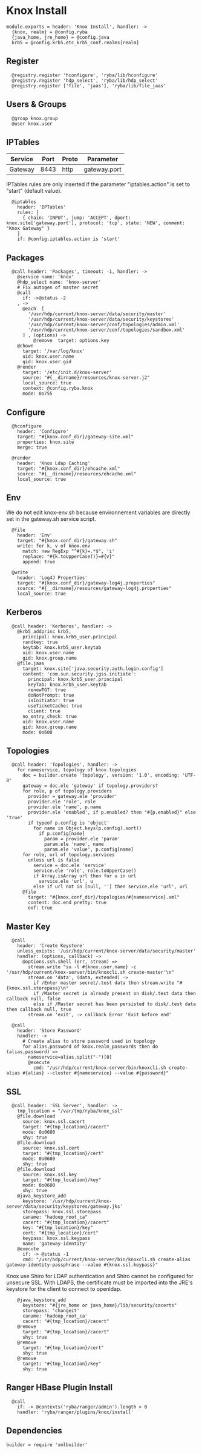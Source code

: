 
# Knox Install

    module.exports = header: 'Knox Install', handler: ->
      {knox, realm} = @config.ryba
      {java_home, jre_home} = @config.java
      krb5 = @config.krb5.etc_krb5_conf.realms[realm]

## Register

      @registry.register 'hconfigure', 'ryba/lib/hconfigure'
      @registry.register 'hdp_select', 'ryba/lib/hdp_select'
      @registry.register ['file', 'jaas'], 'ryba/lib/file_jaas'

## Users & Groups

      @group knox.group
      @user knox.user

## IPTables

| Service        | Port  | Proto | Parameter       |
|----------------|-------|-------|-----------------|
| Gateway        | 8443  | http  | gateway.port    |

IPTables rules are only inserted if the parameter "iptables.action" is set to
"start" (default value).

      @iptables
        header: 'IPTables'
        rules: [
          { chain: 'INPUT', jump: 'ACCEPT', dport: knox.site['gateway.port'], protocol: 'tcp', state: 'NEW', comment: "Knox Gateway" }
        ]
        if: @config.iptables.action is 'start'

## Packages

      @call header: 'Packages', timeout: -1, handler: ->
        @service name: 'knox'
        @hdp_select name: 'knox-server'
        # Fix autogen of master secret
        @call 
          if: ->@status -2
        , ->
          @each  [
            '/usr/hdp/current/knox-server/data/security/master'
            '/usr/hdp/current/knox-server/data/security/keystores'
            '/usr/hdp/current/knox-server/conf/topologies/admin.xml'
            '/usr/hdp/current/knox-server/conf/topologies/sandbox.xml'
          ] , (options) ->
              @remove  target: options.key
        @chown
          target: '/var/log/knox'
          uid: knox.user.name
          gid: knox.user.gid
        @render
          target: '/etc/init.d/knox-server'
          source: "#{__dirname}/resources/knox-server.j2"
          local_source: true
          context: @config.ryba.knox
          mode: 0o755

## Configure

      @hconfigure
        header: 'Configure'
        target: "#{knox.conf_dir}/gateway-site.xml"
        properties: knox.site
        merge: true

      @render
        header: 'Knox Ldap Caching'
        target: "#{knox.conf_dir}/ehcache.xml"
        source: "#{__dirname}/resources/ehcache.xml"
        local_source: true

## Env

We do not edit knox-env.sh because environnement variables are directly set
in the gateway.sh service script.

      @file
        header: 'Env'
        target: "#{knox.conf_dir}/gateway.sh"
        write: for k, v of knox.env
          match: new RegExp "^#{k}=.*$", 'i'
          replace: "#{k.toUpperCase()}=#{v}"
          append: true
      
      @write
        header: 'Log4J Properties'
        target: "#{knox.conf_dir}/gateway-log4j.properties"
        source: "#{__dirname}/resources/gateway-log4j.properties"
        local_source: true

## Kerberos

      @call header: 'Kerberos', handler: ->
        @krb5_addprinc krb5,
          principal: knox.krb5_user.principal
          randkey: true
          keytab: knox.krb5_user.keytab
          uid: knox.user.name
          gid: knox.group.name
        @file.jaas
          target: knox.site['java.security.auth.login.config']
          content: 'com.sun.security.jgss.initiate':
            principal: knox.krb5_user.principal
            keyTab: knox.krb5_user.keytab
            renewTGT: true
            doNotPrompt: true
            isInitiator: true
            useTicketCache: true
            client: true
          no_entry_check: true
          uid: knox.user.name
          gid: knox.group.name
          mode: 0o600

## Topologies

      @call header: 'Topologies', handler: ->
        for nameservice, topology of knox.topologies
          doc = builder.create 'topology', version: '1.0', encoding: 'UTF-8'
          gateway = doc.ele 'gateway' if topology.providers?
          for role, p of topology.providers
            provider = gateway.ele 'provider'
            provider.ele 'role', role
            provider.ele 'name', p.name
            provider.ele 'enabled', if p.enabled? then "#{p.enabled}" else 'true'
            if typeof p.config is 'object'
              for name in Object.keys(p.config).sort()
                if p.config[name]
                  param = provider.ele 'param'
                  param.ele 'name', name
                  param.ele 'value', p.config[name]
          for role, url of topology.services
            unless url is false
              service = doc.ele 'service'
              service.ele 'role', role.toUpperCase()
              if Array.isArray url then for u in url
                service.ele 'url', u
              else if url not in [null, ''] then service.ele 'url', url
          @file
            target: "#{knox.conf_dir}/topologies/#{nameservice}.xml"
            content: doc.end pretty: true
            eof: true

## Master Key

      @call
        header: 'Create Keystore'
        unless_exists: '/usr/hdp/current/knox-server/data/security/master'
        handler: (options, callback) ->
          @options.ssh.shell (err, stream) =>
            stream.write "su -l #{knox.user.name} -c '/usr/hdp/current/knox-server/bin/knoxcli.sh create-master'\n"
            stream.on 'data', (data, extended) ->
              if /Enter master secret/.test data then stream.write "#{knox.ssl.storepass}\n"
              if /Master secret is already present on disk/.test data then callback null, false
              else if /Master secret has been persisted to disk/.test data then callback null, true
            stream.on 'exit', -> callback Error 'Exit before end'

      @call
        header: 'Store Password'
        handler: ->
          # Create alias to store password used in topology
          for alias,password of knox.realm_passwords then do (alias,password) => 
            nameservice=alias.split("-")[0]
            @execute
              cmd: "/usr/hdp/current/knox-server/bin/knoxcli.sh create-alias #{alias} --cluster #{nameservice} --value #{password}"

## SSL

      @call header: 'SSL Server', handler: ->
        tmp_location = "/var/tmp/ryba/knox_ssl"
        @file.download
          source: knox.ssl.cacert
          target: "#{tmp_location}/cacert"
          mode: 0o0600
          shy: true
        @file.download
          source: knox.ssl.cert
          target: "#{tmp_location}/cert"
          mode: 0o0600
          shy: true
        @file.download
          source: knox.ssl.key
          target: "#{tmp_location}/key"
          mode: 0o0600
          shy: true
        @java_keystore_add
          keystore: '/usr/hdp/current/knox-server/data/security/keystores/gateway.jks'
          storepass: knox.ssl.storepass
          caname: "hadoop_root_ca"
          cacert: "#{tmp_location}/cacert"
          key: "#{tmp_location}/key"
          cert: "#{tmp_location}/cert"
          keypass: knox.ssl.keypass
          name: 'gateway-identity'
        @execute
          if: -> @status -1
          cmd: "/usr/hdp/current/knox-server/bin/knoxcli.sh create-alias gateway-identity-passphrase --value #{knox.ssl.keypass}"

Knox use Shiro for LDAP authentication and Shiro cannot be configured for 
unsecure SSL.
With LDAPS, the certificate must be imported into the JRE's keystore for the
client to connect to openldap.

        @java_keystore_add
          keystore: "#{jre_home or java_home}/lib/security/cacerts"
          storepass: 'changeit'
          caname: 'hadoop_root_ca'
          cacert: "#{tmp_location}/cacert"
        @remove
          target: "#{tmp_location}/cacert"
          shy: true
        @remove
          target: "#{tmp_location}/cert"
          shy: true
        @remove
          target: "#{tmp_location}/key"
          shy: true

## Ranger HBase Plugin Install

      @call
        if: -> @contexts('ryba/ranger/admin').length > 0
        handler: 'ryba/ranger/plugins/knox/install'

## Dependencies

    builder = require 'xmlbuilder'
